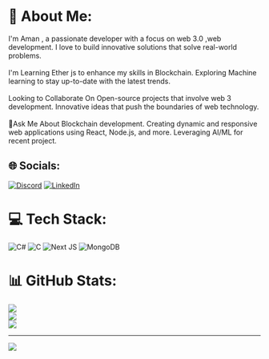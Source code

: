 # 💫 About Me:
I'm Aman , a passionate developer with a focus on web 3.0 ,web development. I love to build innovative solutions that solve real-world problems.<br><br> I'm Learning Ether js to enhance my skills in Blockchain. Exploring Machine learning to stay up-to-date with the latest trends.<br><br> Looking to Collaborate On Open-source projects that involve web 3 development. Innovative ideas that push the boundaries of web technology.<br><br>💬Ask Me About Blockchain development. Creating dynamic and responsive web applications using React, Node.js, and more. Leveraging AI/ML for recent project.


## 🌐 Socials:
[![Discord](https://img.shields.io/badge/Discord-%237289DA.svg?logo=discord&logoColor=white)](https://discord.gg/1197509045280591905) [![LinkedIn](https://img.shields.io/badge/LinkedIn-%230077B5.svg?logo=linkedin&logoColor=white)](https://www.linkedin.com/in/aman-mishra-837b9a27b) 

# 💻 Tech Stack:
![C#](https://img.shields.io/badge/c%23-%23239120.svg?style=for-the-badge&logo=csharp&logoColor=white) ![C](https://img.shields.io/badge/c-%2300599C.svg?style=for-the-badge&logo=c&logoColor=white) ![Next JS](https://img.shields.io/badge/Next-black?style=for-the-badge&logo=next.js&logoColor=white) ![MongoDB](https://img.shields.io/badge/MongoDB-%234ea94b.svg?style=for-the-badge&logo=mongodb&logoColor=white)
# 📊 GitHub Stats:
![](https://github-readme-stats.vercel.app/api?username=amannitp131&theme=dark&hide_border=false&include_all_commits=false&count_private=false)<br/>
![](https://github-readme-streak-stats.herokuapp.com/?user=amannitp131&theme=dark&hide_border=false)<br/>
![](https://github-readme-stats.vercel.app/api/top-langs/?username=amannitp131&theme=dark&hide_border=false&include_all_commits=false&count_private=false&layout=compact)

---
[![](https://visitcount.itsvg.in/api?id=amannitp131&icon=0&color=0)](https://visitcount.itsvg.in)

<!-- Proudly created with GPRM ( https://gprm.itsvg.in ) -->
